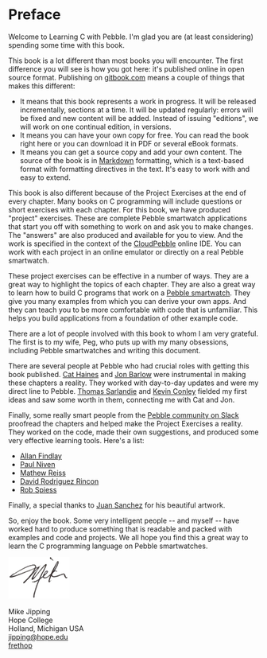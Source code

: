 Preface
=======
Welcome to Learning C with Pebble.  I'm glad you are (at least considering) spending some time with this book.

This book is a lot different than most books you will encounter.  The first difference you will see is how you got here: it's published online in open source format.  Publishing on [gitbook.com](http://gitbook.com) means a couple of things that makes this different:
* It means that this book represents a work in progress.  It will be released incrementally, sections at a time.  It will be updated regularly: errors will be fixed and new content will be added.  Instead of issuing "editions", we will work on one continual edition, in versions.
* It means you can have your own copy for free.  You can read the book right here or you can download it in PDF or several eBook formats.
* It means you can get a source copy and add your own content.  The source of the book is in [Markdown](https://en.wikipedia.org/wiki/Markdown) formatting, which is a text-based format with formatting directives in the text.  It's easy to work with and easy to extend.

This book is also different because of the Project Exercises at the end of every chapter.  Many books on C programming will include questions or short exercises with each chapter.  For this book, we have produced "project" exercises.  These are complete Pebble smartwatch applications that start you off with something to work on and ask you to make changes.  The "answers" are also produced and available for you to view.  And the work is specified in the context of the [CloudPebble](http://cloudpebble.net) online IDE.  You can work with each project in an online emulator or directly on a real Pebble smartwatch.

These project exercises can be effective in a number of ways.  They are a great way to highlight the topics of each chapter.  They are also a great way to learn how to build C programs that work on a [Pebble smartwatch](https://www.pebble.com).  They give you many examples from which you can derive your own apps.  And they can teach you to be more comfortable with code that is unfamiliar.  This helps you build applications from a foundation of other example code.

There are a lot of people involved with this book to whom I am very grateful. The first is to my wife, Peg, who puts up with my many obsessions, including Pebble smartwatches and writing this document.

There are several people at Pebble who had crucial roles with getting this book published.  [Cat Haines](https://twitter.com/_cathaines) and [Jon Barlow](https://twitter.com/orviwan) were instrumental in making these chapters a reality.  They worked with day-to-day updates and were my direct line to Pebble.  [Thomas Sarlandie](https://twitter.com/sarfata) and [Kevin Conley](https://twitter.com/kevindcon) fielded my first ideas and saw some worth in them, connecting me with Cat and Jon.  

Finally, some really smart people from the [Pebble community on Slack](http://slack.pbldev.io/) proofread the chapters and helped make the Project Exercises a reality.  They worked on the code, made their own suggestions, and produced some very effective learning tools.  Here's a list:
* [Allan Findlay](https://twitter.com/allanf175)
* [Paul Niven](https://twitter.com/NiVZ)
* [Mathew Reiss](https://twitter.com/Idiot_Economist)
* [David Rodriguez Rincon](https://twitter.com/dabdemon)
* [Rob Spiess](https://twitter.com/rob_spiess)

Finally, a special thanks to [Juan Sanchez](https://twitter.com/juansanchez) for his beautiful artwork.

So, enjoy the book.  Some very intelligent people -- and myself -- have worked hard to produce something that is readable and packed with examples and code and projects.  We all hope you find this a great way to learn the C programming language on Pebble smartwatches.

<img src='mike.png'>

Mike Jipping<br/>
Hope College<br/>
Holland, Michigan USA<br/>
jipping@hope.edu<br/>
[frethop](http://twitter.com/frethop)